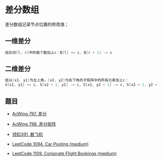 # 差分数组

差分数组记录节点位置的修改值；

## 一维差分

```cpp
给区间[l, r]中的每个数加上c：B[l] += c, B[r + 1] -= c
```

## 二维差分

```cpp
给以(x1, y1)为左上角，(x2, y2)为右下角的子矩阵中的所有元素加上c：
S[x1, y1] += c, S[x2 + 1, y1] -= c, S[x1, y2 + 1] -= c, S[x2 + 1, y2 + 1] += c
```

## 题目

- [AcWing 797. 差分](https://www.acwing.com/problem/content/799/)

- [AcWing 798. 差分矩阵](https://www.acwing.com/problem/content/800/)

- [领扣391. 数飞机](https://www.lintcode.com/problem/number-of-airplanes-in-the-sky/)

- [LeetCode 1094. Car Pooling (medium)](./problems/1001-1100/1094.car-pooling.md)

- [LeetCode 1109. Corporate Flight Bookings (medium)](./problems/1101-1200/1109.corporate-flight-bookings.md)
